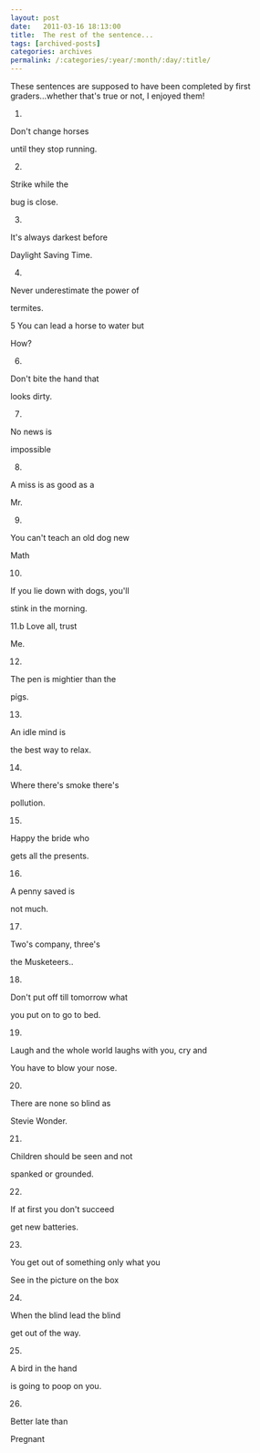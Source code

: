 ```yaml
---
layout: post
date:	2011-03-16 18:13:00
title:  The rest of the sentence...
tags: [archived-posts]
categories: archives
permalink: /:categories/:year/:month/:day/:title/
---
```

These sentences are supposed to have been completed by first graders...whether that's true or not, I enjoyed them!


1.
Don't change horses	

until they stop running.

 

2.
Strike while the	

bug is close.

 
3.

It's always darkest before	

Daylight Saving Time.

 
4.
Never underestimate the power of

termites.

 5
You can lead a horse to water but

 How? 

6.
Don't bite the hand that

looks dirty.

7.
No news is

impossible 

8.
A miss is as good as a

Mr.

9.
You can't teach an old dog new

 Math

10.
If you lie down with dogs, you'll

 stink in the morning.

11.b
Love all, trust

 Me.

 12.
The pen is mightier than the

 pigs.

 13.
An idle mind is

the best way to relax.

14.
Where there's smoke there's

 pollution.

 

15.
Happy the bride who

 gets all the presents.

 16.
A penny saved is

not much.

 17.
Two's company, three's

 the Musketeers..

18.
Don't put off till tomorrow what

 you put on to go to bed.

 19.
Laugh and the whole world laughs with you, cry and

You have to blow your nose. 

20.
There are none so blind as	

Stevie Wonder.

21.
Children should be seen and not	

spanked or grounded.

22.
If at first you don't succeed

get new batteries. 

23.
You get out of something only what you

See in the picture on the box 

24.
When the blind lead the blind 

get out of the way. 

25.
A bird in the hand

 is going to poop on you.  

26.
Better late than

Pregnant
